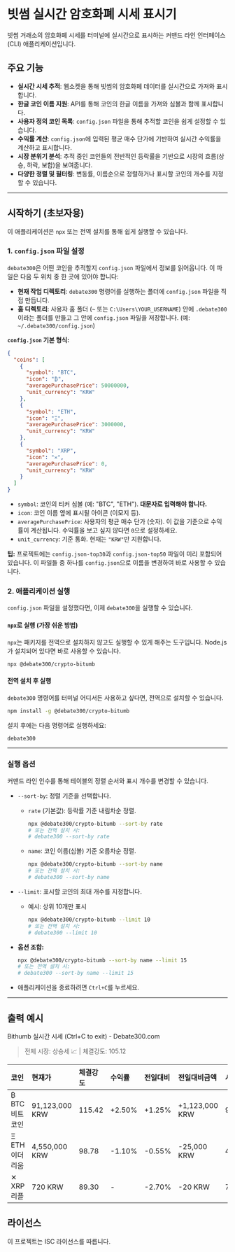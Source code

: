 # 빗썸 실시간 암호화폐 시세 표시기

빗썸 거래소의 암호화폐 시세를 터미널에 실시간으로 표시하는 커맨드 라인 인터페이스(CLI) 애플리케이션입니다.

## 주요 기능

-   **실시간 시세 추적**: 웹소켓을 통해 빗썸의 암호화폐 데이터를 실시간으로 가져와 표시합니다.
-   **한글 코인 이름 지원**: API를 통해 코인의 한글 이름을 가져와 심볼과 함께 표시합니다.
-   **사용자 정의 코인 목록**: `config.json` 파일을 통해 추적할 코인을 쉽게 설정할 수 있습니다.
-   **수익률 계산**: `config.json`에 입력된 평균 매수 단가에 기반하여 실시간 수익률을 계산하고 표시합니다.
-   **시장 분위기 분석**: 추적 중인 코인들의 전반적인 등락률을 기반으로 시장의 흐름(상승, 하락, 보합)을 보여줍니다.
-   **다양한 정렬 및 필터링**: 변동률, 이름순으로 정렬하거나 표시할 코인의 개수를 지정할 수 있습니다.

---

## 시작하기 (초보자용)

이 애플리케이션은 `npx` 또는 전역 설치를 통해 쉽게 실행할 수 있습니다.

### 1. `config.json` 파일 설정

`debate300`은 어떤 코인을 추적할지 `config.json` 파일에서 정보를 읽어옵니다. 이 파일은 다음 두 위치 중 한 곳에 있어야 합니다:

*   **현재 작업 디렉토리**: `debate300` 명령어를 실행하는 폴더에 `config.json` 파일을 직접 만듭니다.
*   **홈 디렉토리**: 사용자 홈 폴더 (`~` 또는 `C:\Users\YOUR_USERNAME`) 안에 `.debate300`이라는 폴더를 만들고 그 안에 `config.json` 파일을 저장합니다. (예: `~/.debate300/config.json`)

**`config.json` 기본 형식:**

```json
{
  "coins": [
    {
      "symbol": "BTC",
      "icon": "₿",
      "averagePurchasePrice": 50000000,
      "unit_currency": "KRW"
    },
    {
      "symbol": "ETH",
      "icon": "Ξ",
      "averagePurchasePrice": 3000000,
      "unit_currency": "KRW"
    },
    {
      "symbol": "XRP",
      "icon": "✕",
      "averagePurchasePrice": 0,
      "unit_currency": "KRW"
    }
  ]
}
```
-   `symbol`: 코인의 티커 심볼 (예: "BTC", "ETH"). **대문자로 입력해야 합니다.**
-   `icon`: 코인 이름 옆에 표시될 아이콘 (이모지 등).
-   `averagePurchasePrice`: 사용자의 평균 매수 단가 (숫자). 이 값을 기준으로 수익률이 계산됩니다. 수익률을 보고 싶지 않다면 `0`으로 설정하세요.
-   `unit_currency`: 기준 통화. 현재는 `"KRW"`만 지원합니다.

**팁:** 프로젝트에는 `config.json-top30`과 `config.json-top50` 파일이 미리 포함되어 있습니다. 이 파일들 중 하나를 `config.json`으로 이름을 변경하여 바로 사용할 수 있습니다.

### 2. 애플리케이션 실행

`config.json` 파일을 설정했다면, 이제 `debate300`을 실행할 수 있습니다.

#### `npx`로 실행 (가장 쉬운 방법)

`npx`는 패키지를 전역으로 설치하지 않고도 실행할 수 있게 해주는 도구입니다. Node.js가 설치되어 있다면 바로 사용할 수 있습니다.

```bash
npx @debate300/crypto-bitumb
```

#### 전역 설치 후 실행

`debate300` 명령어를 터미널 어디서든 사용하고 싶다면, 전역으로 설치할 수 있습니다.

```bash
npm install -g @debate300/crypto-bitumb
```

설치 후에는 다음 명령어로 실행하세요:

```bash
debate300
```

---

### 실행 옵션

커맨드 라인 인수를 통해 테이블의 정렬 순서와 표시 개수를 변경할 수 있습니다.

-   `--sort-by`: 정렬 기준을 선택합니다.
    -   `rate` (기본값): 등락률 기준 내림차순 정렬.
        ```bash
        npx @debate300/crypto-bitumb --sort-by rate
        # 또는 전역 설치 시:
        # debate300 --sort-by rate
        ```
    -   `name`: 코인 이름(심볼) 기준 오름차순 정렬.
        ```bash
        npx @debate300/crypto-bitumb --sort-by name
        # 또는 전역 설치 시:
        # debate300 --sort-by name
        ```

-   `--limit`: 표시할 코인의 최대 개수를 지정합니다.
    -   예시: 상위 10개만 표시
        ```bash
        npx @debate300/crypto-bitumb --limit 10
        # 또는 전역 설치 시:
        # debate300 --limit 10
        ```

-   **옵션 조합:**
    ```bash
    npx @debate300/crypto-bitumb --sort-by name --limit 15
    # 또는 전역 설치 시:
    # debate300 --sort-by name --limit 15
    ```
-   애플리케이션을 종료하려면 `Ctrl+C`를 누르세요.

---

## 출력 예시

Bithumb 실시간 시세 (Ctrl+C to exit) - Debate300.com
> 전체 시장: 상승세 📈 | 체결강도: 105.12

| 코인 | 현재가 | 체결강도 | 수익률 | 전일대비 | 전일대비금액 | 시가 | 고가 | 저가 |
| :--- | :--- | :--- | :--- | :--- | :--- | :--- | :--- | :--- |
| ₿ BTC 비트코인 | 91,123,000 KRW | 115.42 | +2.50% | +1.25% | +1,123,000 KRW | 90,000,000 | 92,000,000 | 89,500,000 |
| Ξ ETH 이더리움 | 4,550,000 KRW | 98.78 | -1.10% | -0.55% | -25,000 KRW | 4,575,000 | 4,600,000 | 4,500,000 |
| ✕ XRP 리플 | 720 KRW | 89.30 | - | -2.70% | -20 KRW | 740 | 745 | 715 |

## 라이선스

이 프로젝트는 ISC 라이선스를 따릅니다.